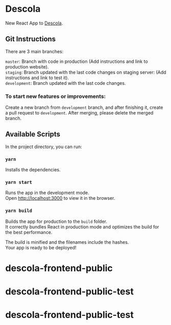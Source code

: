 # Descola

New React App to [Descola](https://descola.org/).

## Git Instructions

There are 3 main branches:

`master`: Branch with code in production (Add instructions and link to production website).<br />
`staging`: Branch updated with the last code changes on staging server: (Add instructions and link to test it).<br />
`development`: Branch updated with the last code changes.

### To start new features or improvements:

Create a new branch from `development` branch, and after finishing it, create a pull request to `development`. After merging, please delete the merged branch.

## Available Scripts

In the project directory, you can run:

### `yarn`

Installs the dependencies.

### `yarn start`

Runs the app in the development mode.<br />
Open [http://localhost:3000](http://localhost:3000) to view it in the browser.

### `yarn build`

Builds the app for production to the `build` folder.<br />
It correctly bundles React in production mode and optimizes the build for the best performance.

The build is minified and the filenames include the hashes.<br />
Your app is ready to be deployed!
# descola-frontend-public
# descola-frontend-public-test
# descola-frontend-public-test
